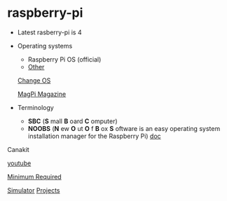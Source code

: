 # raspberry-pi

* Latest rasberry-pi is 4
* Operating systems
    * Raspberry Pi OS (official)
    * [Other](https://www.ubuntupit.com/best-raspberry-pi-os-available/)

    [Change OS](https://www.mbtechworks.com/how-to/change-raspberry-pi-operating-system.html)

    [MagPi Magazine](https://magpi.raspberrypi.org/)

* Terminology
    * __SBC__ (__S__ mall __B__ oard __C__ omputer)
    * __NOOBS__  (__N__ ew __O__ ut __O__ f __B__ ox __S__ oftware is an easy operating system installation manager for the Raspberry Pi) [doc](https://www.raspberrypi.org/documentation/installation/noobs.md)

Canakit

[youtube](https://www.youtube.com/watch?v=BpJCAafw2qE)

[Minimum Required](https://itsfoss.com/things-you-need-to-get-your-raspberry-pi-working/)

[Simulator](https://devblogs.microsoft.com/python/iot-exploration-with-vs-code-python-and-the-device-simulator-express/)
[Projects](https://magpi.raspberrypi.org/books/projects-5)
